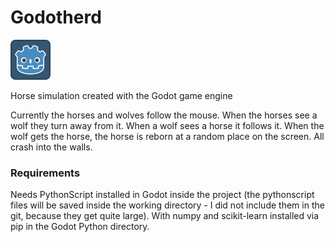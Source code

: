 # Godotherd

![Logo Image](./icon.png)

Horse simulation created with the Godot game engine

Currently the horses and wolves follow the mouse. When the horses see a wolf they turn away from it. When a wolf sees a horse it follows it. When the wolf gets the horse, the horse is reborn at a random place on the screen. 
All crash into the walls.

### Requirements 

Needs PythonScript installed in Godot inside the project (the pythonscript files will be saved inside the working directory - I did not include them in the git, because they get quite large). With numpy and scikit-learn installed via pip in the Godot Python directory.
